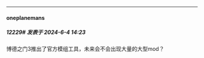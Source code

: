 ﻿
*****

####  oneplanemans  
##### 12229#       发表于 2024-6-4 14:23

博德之门3推出了官方模组工具，未来会不会出现大量的大型mod？


